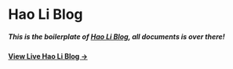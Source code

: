 # Hao Li Blog

##### This is the boilerplate of [Hao Li Blog](https://github.com/Vida42/Vida42.github.io), all documents is over there!

#### [View Live Hao Li Blog &rarr;](https://Vida42.github.io)

